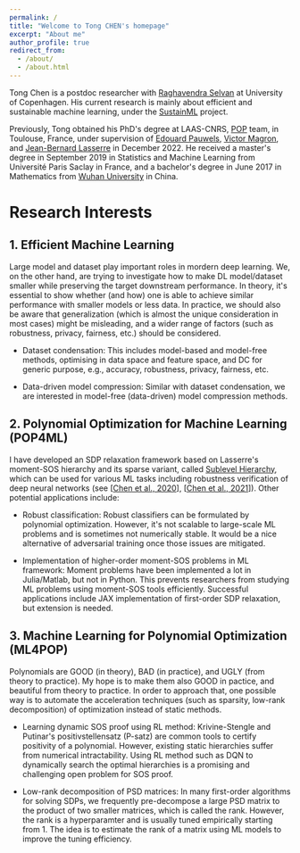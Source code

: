 ```yaml
---
permalink: /
title: "Welcome to Tong CHEN's homepage"
excerpt: "About me"
author_profile: true
redirect_from: 
  - /about/
  - /about.html
---
```


Tong Chen is a postdoc researcher with [Raghavendra Selvan](https://raghavian.github.io/) at University of Copenhagen. His current research is mainly about efficient and sustainable machine learning, under the [SustainML](https://sustainml.eu/) project. 

Previously, Tong obtained his PhD's degree at LAAS-CNRS, [POP](https://www.laas.fr/public/fr/pop/) team, in Toulouse, France, under supervision of [Edouard Pauwels](https://www.irit.fr/~Edouard.Pauwels/), [Victor Magron](https://homepages.laas.fr/vmagron/), and [Jean-Bernard Lasserre](https://homepages.laas.fr/lasserre/drupal/home/) in December 2022. He received a master's degree in September 2019 in Statistics and Machine Learning from Université Paris Saclay in France, and a bachelor's degree in June 2017 in Mathematics from [Wuhan University](http://maths.whu.edu.cn/Englishversion/index.htm) in China.

# Research Interests

## 1. Efficient Machine Learning

Large model and dataset play important roles in mordern deep learning. We, on the other hand, are trying to investigate how to make DL model/dataset smaller while preserving the target downstream performance. In theory, it's essential to show whether (and how) one is able to achieve similar performance with smaller models or less data. In practice, we should also be aware that generalization (which is almost the unique consideration in most cases) might be misleading, and a wider range of factors (such as robustness, privacy, fairness, etc.) should be considered.

- Dataset condensation: This includes model-based and model-free methods, optimising in data space and feature space, and DC for generic purpose, e.g., accuracy, robustness, privacy, fairness, etc.

- Data-driven model compression: Similar with dataset condensation, we are interested in model-free (data-driven) model compression methods.

## 2. Polynomial Optimization for Machine Learning (POP4ML)

I have developed an SDP relaxation framework based on Lasserre's moment-SOS hierarchy and its sparse variant, called [Sublevel Hierarchy](https://link.springer.com/article/10.1007/s10589-021-00325-z/),  which can be used for various ML tasks including robustness verification of deep neural networks (see [[Chen et al., 2020](https://proceedings.neurips.cc/paper/2020/file/dea9ddb25cbf2352cf4dec30222a02a5-Paper.pdf)], [[Chen et al., 2021](https://proceedings.neurips.cc/paper/2021/file/e3b21256183cf7c2c7a66be163579d37-Paper.pdf)]). Other potential applications include:

- Robust classification: Robust classifiers can be formulated by polynomial optimization. However, it's not scalable to large-scale ML problems and is sometimes not numerically stable. It would be a nice alternative of adversarial training once those issues are mitigated.

- Implementation of higher-order moment-SOS problems in ML framework: Moment problems have been implemented a lot in Julia/Matlab, but not in Python. This prevents researchers from studying ML problems using moment-SOS tools efficiently. Successful applications include JAX implementation of first-order SDP relaxation, but extension is needed.

## 3. Machine Learning for Polynomial Optimization (ML4POP)

Polynomials are GOOD (in theory), BAD (in practice), and UGLY (from theory to practice). My hope is to make them also GOOD in pactice, and beautiful from theory to practice. In order to approach that, one possible way is to automate the acceleration techniques (such as sparsity, low-rank decomposition) of optimization instead of static methods.

- Learning dynamic SOS proof using RL method: Krivine-Stengle and Putinar's positivstellensatz (P-satz) are common tools to certify positivity of a polynomial. However, existing static hierarchies suffer from numerical intractability. Using RL method such as DQN to dynamically search the optimal hierarchies is a promising and challenging open problem for SOS proof.

- Low-rank decomposition of PSD matrices: In many first-order algorithms for solving SDPs, we frequently pre-decompose a large PSD matrix to the product of two smaller matrices, which is called the rank. However, the rank is a hyperparamter and is usually tuned empirically starting from 1. The idea is to estimate the rank of a matrix using ML models to improve the tuning efficiency.
